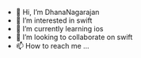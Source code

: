 - 👋 Hi, I’m DhanaNagarajan
- 👀 I’m interested in swift
- 🌱 I’m currently learning ios
- 💞️ I’m looking to collaborate on swift
- 📫 How to reach me ...

<!---
dmut3870/dmut3870 is a ✨ special ✨ repository because its `README.md` (this file) appears on your GitHub profile.
You can click the Preview link to take a look at your changes.
--->
